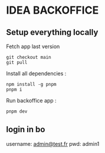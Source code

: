 # IDEA BACKOFFICE

## Setup everything locally

Fetch app last version

```
git checkout main
git pull
```

Install all dependencies : 

```
npm install -g pnpm
pnpm i
```

Run backoffice app :

```
pnpm dev
```

## login in bo

username: admin@test.fr
pwd: admin1
